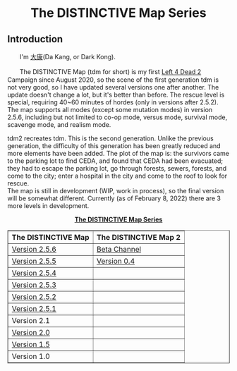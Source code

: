 <h1><div align="center">The DISTINCTIVE Map Series</div></h1>
<h2>Introduction</h2>
    <p>　　I'm <a href="https://developer.valvesoftware.com/wiki/User:1416006136">大康</a>(Da Kang, or Dark Kong).</p>
    <p>　　The DISTINCTIVE Map (tdm for short) is my first <a href="https://developer.valvesoftware.com/wiki/Left_4_Dead_2">Left 4 Dead 2</a> Campaign since August 2020, so the scene of the first generation tdm is not very good, so I have updated several versions one after another. The update doesn't change a lot, but it's better than before. The rescue level is special, requiring 40~60 minutes of hordes (only in versions after 2.5.2).<br>The map supports all modes (except some mutation modes) in version 2.5.6, including but not limited to co-op mode, versus mode, survival mode, scavenge mode, and realism mode.</p>
    <p>tdm2 recreates tdm. This is the second generation. Unlike the previous generation, the difficulty of this generation has been greatly reduced and more elements have been added. The plot of the map is: the survivors came to the parking lot to find CEDA, and found that CEDA had been evacuated; they had to escape the parking lot, go through forests, sewers, forests, and come to the city; enter a hospital in the city and come to the roof to look for rescue.<br>The map is still in development (WIP, work in process), so the final version will be somewhat different. Currently (as of February 8, 2022) there are 3 more levels in development.</p>
<div align="center"><b><a href="https://steamcommunity.com/workshop/filedetails/?id=2344912478">The DISTINCTIVE Map Series</a></b><table border="1">
    <tr>
        <th>The DISTINCTIVE Map</th>
        <th>The DISTINCTIVE Map 2</th>
    </tr>
    <tr>
        <td><a href="https://steamcommunity.com/sharedfiles/filedetails/?id=2607859988">Version 2.5.6</a></td>
        <td><a href="https://steamcommunity.com/sharedfiles/filedetails/?id=2665991461">Beta Channel</a></td>
    </tr>
    <tr>
        <td><a href="https://steamcommunity.com/sharedfiles/filedetails/?id=2561260379">Version 2.5.5</a></td>
        <td><a href="https://steamcommunity.com/sharedfiles/filedetails/?id=2409233553">Version 0.4</a></td>
    </tr>
    <tr>
        <td><a href="https://steamcommunity.com/sharedfiles/filedetails/?id=2561256207">Version 2.5.4</a></td>
        <td></td>
    </tr>
    <tr>
        <td><a href="https://steamcommunity.com/sharedfiles/filedetails/?id=2561244494">Version 2.5.3</a></td>
        <td></td>
    </tr>
    <tr>
        <td><a href="https://steamcommunity.com/sharedfiles/filedetails/?id=2377526609">Version 2.5.2</a></td>
        <td></td>
    </tr>
    <tr>
        <td><a href="https://steamcommunity.com/sharedfiles/filedetails/?id=2344568588">Version 2.5.1</a></td>
        <td></td>
    </tr>
    <tr>
        <td>Version 2.1</td>
        <td></td>
    </tr>
    <tr>
        <td><a href="https://steamcommunity.com/sharedfiles/filedetails/?id=2214217406">Version 2.0</a></td>
        <td></td>
    </tr>
    <tr>
        <td><a href="https://steamcommunity.com/sharedfiles/filedetails/?id=2201079098">Version 1.5</a></td>
        <td></td>
    </tr>
    <tr>
        <td>Version 1.0</td>
        <td></td>
    </tr>
</table></div>
